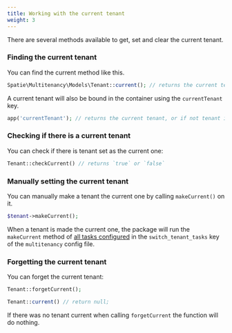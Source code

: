 ```yaml
---
title: Working with the current tenant
weight: 3
---
```


There are several methods available to get, set and clear the current tenant.

### Finding the current tenant

You can find the current method like this.

```php
Spatie\Multitenancy\Models\Tenant::current(); // returns the current tenant, or if not tenant is current, `null`
```

A current tenant will also be bound in the container using the `currentTenant` key.

```php
app('currentTenant'); // returns the current tenant, or if not tenant is current, `null`
```

### Checking if there is a current tenant

You can check if there is tenant set as the current one:

```php
Tenant::checkCurrent() // returns `true` or `false`
```

### Manually setting the current tenant

You can manually make a tenant the current one by calling `makeCurrent()` on it.

```php
$tenant->makeCurrent();
```

When a tenant is made the current one, the package will run the `makeCurrent` method of [all tasks configured](/laravel-multitenancy/v1/using-tasks-to-prepare-the-environment/overview/) in the `switch_tenant_tasks` key of the `multitenancy` config file.


### Forgetting the current tenant

You can forget the current tenant:

```php
Tenant::forgetCurrent();

Tenant::current() // return null;
```

If there was no tenant current when calling `forgetCurrent` the function will do nothing.
